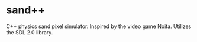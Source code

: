 # sand++
 
C++ physics sand pixel simulator. Inspired by the video game Noita. Utilizes the SDL 2.0 library.
